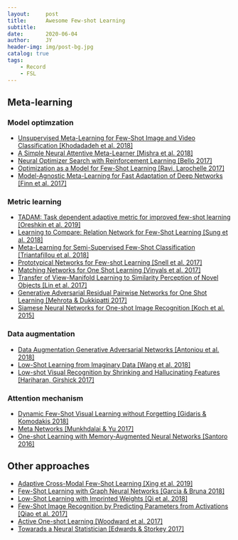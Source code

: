 ```yaml
---
layout:     post
title:      Awesome Few-shot Learning
subtitle:   
date:       2020-06-04
author:     JY
header-img: img/post-bg.jpg
catalog: true
tags:
    - Record
    - FSL
---
```






## Meta-learning
### Model optimzation
* [Unsupervised Meta-Learning for Few-Shot Image and Video Classification [Khodadadeh et al. 2018]](https://arxiv.org/pdf/1811.11819.pdf)
* [A Simple Neural Attentive Meta-Learner [Mishra et al. 2018]](https://arxiv.org/pdf/1707.03141.pdf)
* [Neural Optimizer Search with Reinforcement Learning [Bello 2017]](https://ai.googleblog.com/2018/03/using-machine-learning-to-discover.html)
* [Optimization as a Model for Few-Shot Learning [Ravi, Larochelle 2017]](https://openreview.net/pdf?id=rJY0-Kcll)
* [Model-Agnostic Meta-Learning for Fast Adaptation of Deep Networks [Finn et al. 2017]](https://arxiv.org/pdf/1703.03400.pdf)

### Metric learning
* [TADAM: Task dependent adaptive metric for improved few-shot learning [Oreshkin et al. 2019]](https://arxiv.org/pdf/1805.10123.pdf)
* [Learning to Compare: Relation Network for Few-Shot Learning [Sung et al. 2018]](https://arxiv.org/pdf/1711.06025.pdf)
* [Meta-Learning for Semi-Supervised Few-Shot Classification [Triantafillou et al. 2018]](https://ai.google/research/pubs/pub46640)
* [Prototypical Networks for Few-shot Learning [Snell et al. 2017]](https://arxiv.org/pdf/1703.05175.pdf)
* [Matching Networks for One Shot Learning [Vinyals et al. 2017]](https://arxiv.org/pdf/1606.04080.pdf)
* [Transfer of View-Manifold Learning to Similarity Perception of Novel Objects [Lin et al. 2017]](https://arxiv.org/pdf/1704.00033.pdf)
* [Generative Adversarial Residual Pairwise Networks for One Shot Learning [Mehrota & Dukkipatti 2017]](https://arxiv.org/abs/1703.08033)
* [Siamese Neural Networks for One-shot Image Recognition [Koch et al. 2015]](https://www.cs.cmu.edu/~rsalakhu/papers/oneshot1.pdf)

### Data augmentation
* [Data Augmentation Generative Adversarial Networks [Antoniou et al. 2018]](https://arxiv.org/pdf/1711.04340.pdf)
* [Low-Shot Learning from Imaginary Data [Wang et al. 2018]](https://arxiv.org/pdf/1801.05401.pdf)
* [Low-shot Visual Recognition by Shrinking and Hallucinating Features [Hariharan, Girshick 2017]](https://arxiv.org/pdf/1606.02819.pdf)

### Attention mechanism
* [Dynamic Few-Shot Visual Learning without Forgetting [Gidaris & Komodakis 2018]](https://arxiv.org/pdf/1804.09458.pdf)
* [Meta Networks [Munkhdalai & Yu 2017]](https://arxiv.org/pdf/1703.00837.pdf)
* [One-shot Learning with Memory-Augmented Neural Networks [Santoro 2016]](https://arxiv.org/pdf/1605.06065.pdf)

## Other approaches
* [Adaptive Cross-Modal Few-Shot Learning [Xing et al. 2019]](https://arxiv.org/pdf/1902.07104v1.pdf)
* [Few-Shot Learning with Graph Neural Networks [Garcia & Bruna 2018]](https://arxiv.org/pdf/1711.04043.pdf)
* [Low-Shot Learning with Imprinted Weights [Qi et al. 2018]](https://arxiv.org/pdf/1712.07136.pdf)
* [Few-Shot Image Recognition by Predicting Parameters from Activations [Qiao et al. 2017]](https://arxiv.org/pdf/1706.03466.pdf)
* [Active One-shot Learning [Woodward et al. 2017]](https://arxiv.org/pdf/1702.06559.pdf)
* [Towarads a Neural Statistician [Edwards & Storkey 2017]](https://arxiv.org/pdf/1606.02185.pdf)

